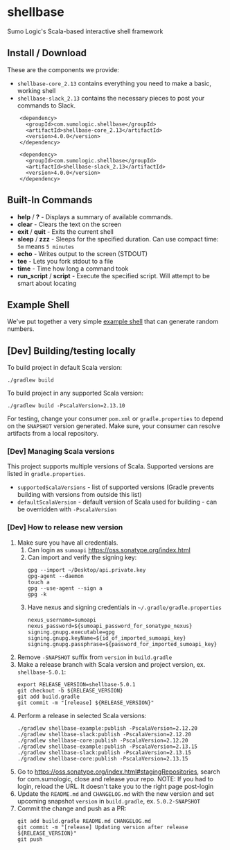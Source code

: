 # shellbase
Sumo Logic's Scala-based interactive shell framework

## Install / Download
These are the components we provide:
* `shellbase-core_2.13` contains everything you need to make a basic, working shell
* `shellbase-slack_2.13` contains the necessary pieces to post your commands to Slack.

```
    <dependency>
      <groupId>com.sumologic.shellbase</groupId>
      <artifactId>shellbase-core_2.13</artifactId>
      <version>4.0.0</version>
    </dependency>

    <dependency>
      <groupId>com.sumologic.shellbase</groupId>
      <artifactId>shellbase-slack_2.13</artifactId>
      <version>4.0.0</version>
    </dependency>
```

## Built-In Commands

* **help** / **?** - Displays a summary of available commands.
* **clear** - Clears the text on the screen
* **exit** / **quit** - Exits the current shell
* **sleep** / **zzz** - Sleeps for the specified duration.  Can use compact time: `5m` means `5 minutes`
* **echo** - Writes output to the screen (STDOUT)
* **tee** - Lets you fork stdout to a file
* **time** - Time how long a command took
* **run_script** / **script** - Execute the specified script.  Will attempt to be smart about locating

## Example Shell

We've put together a very simple [example shell](./shellbase-example) that can generate random numbers.  

## [Dev] Building/testing locally

To build project in default Scala version:
```
./gradlew build
```

To build project in any supported Scala version:
```
./gradlew build -PscalaVersion=2.13.10
```

For testing, change your consumer `pom.xml` or `gradle.properties` to depend on the `SNAPSHOT` version generated.
Make sure, your consumer can resolve artifacts from a local repository.

### [Dev] Managing Scala versions

This project supports multiple versions of Scala. Supported versions are listed in `gradle.properties`.
- `supportedScalaVersions` - list of supported versions (Gradle prevents building with versions from 
outside this list)
- `defaultScalaVersion` - default version of Scala used for building - can be overridden with `-PscalaVersion`

### [Dev] How to release new version
1. Make sure you have all credentials.
    1. Can login as `sumoapi` https://oss.sonatype.org/index.html
    2. Can import and verify the signing key:
        ```
        gpg --import ~/Desktop/api.private.key
        gpg-agent --daemon
        touch a
        gpg --use-agent --sign a
        gpg -k
        ```
    3. Have nexus and signing credentials in `~/.gradle/gradle.properties`
        ```
        nexus_username=sumoapi
        nexus_password=${sumoapi_password_for_sonatype_nexus}
        signing.gnupg.executable=gpg
        signing.gnupg.keyName=${id_of_imported_sumoapi_key}
        signing.gnupg.passphrase=${password_for_imported_sumoapi_key}
        ```
2. Remove `-SNAPSHOT` suffix from `version` in `build.gradle`
3. Make a release branch with Scala version and project version, ex. `shellbase-5.0.1`:
    ```
    export RELEASE_VERSION=shellbase-5.0.1
    git checkout -b ${RELEASE_VERSION}
    git add build.gradle
    git commit -m "[release] ${RELEASE_VERSION}"
    ```
4. Perform a release in selected Scala versions:
    ```
    ./gradlew shellbase-example:publish -PscalaVersion=2.12.20
    ./gradlew shellbase-slack:publish -PscalaVersion=2.12.20
    ./gradlew shellbase-core:publish -PscalaVersion=2.12.20
    ./gradlew shellbase-example:publish -PscalaVersion=2.13.15
    ./gradlew shellbase-slack:publish -PscalaVersion=2.13.15
    ./gradlew shellbase-core:publish -PscalaVersion=2.13.15

    ```
5. Go to https://oss.sonatype.org/index.html#stagingRepositories, search for com.sumologic, close and release your repo. 
NOTE: If you had to login, reload the URL. It doesn't take you to the right page post-login
6. Update the `README.md` and `CHANGELOG.md` with the new version and set upcoming snapshot `version` 
in `build.gradle`, ex. `5.0.2-SNAPSHOT`
7. Commit the change and push as a PR:
    ```
    git add build.gradle README.md CHANGELOG.md
    git commit -m "[release] Updating version after release ${RELEASE_VERSION}"
    git push
    ```
